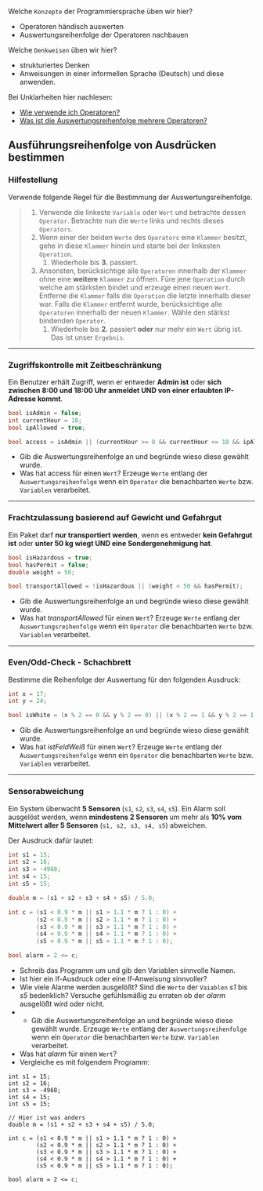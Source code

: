 Welche ``Konzepte`` der Programmiersprache üben wir hier?
* Operatoren händisch auswerten 
* Auswertungsreihenfolge der Operatoren nachbauen

Welche ``Denkweisen`` üben wir hier?
* strukturiertes Denken 
* Anweisungen in einer informellen Sprache (Deutsch) und diese anwenden.

Bei Unklarheiten hier nachlesen: 
* [Wie verwende ich Operatoren?](../Skripten/L02.1Operatoren.md)
* [Was ist die Auswertungsreihenfolge mehrere Operatoren?](../Skripten/L02.2AuswertungsreihenfolgeVonOperatoren.md)

## Ausführungsreihenfolge von Ausdrücken bestimmen  

### Hilfestellung
Verwende folgende Regel für die Bestimmung der Auswertungsreihenfolge.
>1. Verwende die linkeste ``Variable`` oder ``Wert`` und betrachte dessen ``Operator``. Betrachte nun die ``Werte`` links und rechts dieses ``Operators``.
>2. Wenn einer der beiden ``Werte`` des ``Operators`` eine ``Klammer`` besitzt, gehe in diese ``Klammer`` hinein und starte bei der linkesten ``Operation``.
>    1. Wiederhole bis **3.** passiert.
>3. Ansonsten, berücksichtige alle ``Operatoren`` innerhalb der ``Klammer`` ohne eine **weitere** ``Klammer`` zu öffnen. Füre jene ``Operation`` durch welche am stärksten bindet und erzeuge einen neuen ``Wert``. Entferne die ``Klammer`` falls die ``Operation`` die letzte innerhalb dieser war. Falls die ``Klammer`` entfernt wurde, berücksichtige alle ``Operatoren`` innerhalb der neuen ``Klammer``. Wähle den stärkst bindenden ``Operator``.
>    1. Wiederhole bis **2.** passiert **oder** nur mehr ein ``Wert`` übrig ist. Das ist unser ``Ergebnis``.

---

### Zugriffskontrolle mit Zeitbeschränkung
Ein Benutzer erhält Zugriff, wenn er entweder **Admin ist** oder **sich zwischen 8:00 und 18:00 Uhr anmeldet UND von einer erlaubten IP-Adresse kommt**.  

```csharp
bool isAdmin = false;
int currentHour = 18;
bool ipAllowed = true; 

bool access = isAdmin || (currentHour >= 8 && currentHour <= 18 && ipAllowed);
```

* Gib die Auswertungsreihenfolge an und begründe wieso diese gewählt wurde.
* Was hat access für einen ``Wert``? Erzeuge ``Werte`` entlang der ``Auswertungsreihenfolge`` wenn ein ``Operator`` die benachbarten ``Werte`` bzw. ``Variablen`` verarbeitet.  

---

### Frachtzulassung basierend auf Gewicht und Gefahrgut 
Ein Paket darf **nur transportiert werden**, wenn es entweder **kein Gefahrgut ist** oder **unter 50 kg wiegt UND eine Sondergenehmigung hat**.  

```csharp
bool isHazardous = true;
bool hasPermit = false;
double weight = 50; 

bool transportAllowed = !isHazardous || (weight < 50 && hasPermit);
```

* Gib die Auswertungsreihenfolge an und begründe wieso diese gewählt wurde.
* Was hat *transportAllowed* für einen ``Wert``? Erzeuge ``Werte`` entlang der ``Auswertungsreihenfolge`` wenn ein ``Operator`` die benachbarten ``Werte`` bzw. ``Variablen`` verarbeitet.   

---

### Even/Odd-Check - Schachbrett 
Bestimme die Reihenfolge der Auswertung für den folgenden Ausdruck:  

```csharp
int x = 17;
int y = 24;

bool isWhite = (x % 2 == 0 && y % 2 == 0) || (x % 2 == 1 && y % 2 == 1)
```

* Gib die Auswertungsreihenfolge an und begründe wieso diese gewählt wurde.
* Was hat *istFeldWeiß* für einen ``Wert``? Erzeuge ``Werte`` entlang der ``Auswertungsreihenfolge`` wenn ein ``Operator`` die benachbarten ``Werte`` bzw. ``Variablen`` verarbeitet.  

---

### Sensorabweichung  
Ein System überwacht **5 Sensoren** (`s1`, `s2`, `s3`, `s4`, `s5`). Ein Alarm soll ausgelöst werden, wenn **mindestens 2 Sensoren** um mehr als **10% vom Mittelwert aller 5 Sensoren** (`s1, s2, s3, s4, s5`) abweichen.  

Der Ausdruck dafür lautet:  

```csharp
int s1 = 15;
int s2 = 16;
int s3 = -4968;
int s4 = 15;
int s5 = 15;

double m = (s1 + s2 + s3 + s4 + s5) / 5.0;

int c = (s1 < 0.9 * m || s1 > 1.1 * m ? 1 : 0) +
        (s2 < 0.9 * m || s2 > 1.1 * m ? 1 : 0) +
        (s3 < 0.9 * m || s3 > 1.1 * m ? 1 : 0) +
        (s4 < 0.9 * m || s4 > 1.1 * m ? 1 : 0) +
        (s5 < 0.9 * m || s5 > 1.1 * m ? 1 : 0);

bool alarm = 2 <= c;
```

* Schreib das Programm um und gib den Variablen sinnvolle Namen.
* Ist hier ein If-Ausdruck oder eine If-Anweisung sinnvoller?
* Wie viele Alarme werden ausgelößt? Sind die ``Werte`` der ``Vaiablen`` *s1* bis *s5* bedenklich? Versuche gefühlsmäßig zu erraten ob der *alarm* ausgelößt wird oder nicht.
* * Gib die Auswertungsreihenfolge an und begründe wieso diese gewählt wurde. Erzeuge ``Werte`` entlang der ``Auswertungsreihenfolge`` wenn ein ``Operator`` die benachbarten ``Werte`` bzw. ``Variablen`` verarbeitet.
* Was hat *alarm* für einen ``Wert``?
* Vergleiche es mit folgendem Programm:
```
int s1 = 15;
int s2 = 16;
int s3 = -4968;
int s4 = 15;
int s5 = 15;

// Hier ist was anders
double m = (s1 + s2 + s3 + s4 + s5) / 5.0;

int c = (s1 < 0.9 * m || s1 > 1.1 * m ? 1 : 0) +
        (s2 < 0.9 * m || s2 > 1.1 * m ? 1 : 0) +
        (s3 < 0.9 * m || s3 > 1.1 * m ? 1 : 0) +
        (s4 < 0.9 * m || s4 > 1.1 * m ? 1 : 0) +
        (s5 < 0.9 * m || s5 > 1.1 * m ? 1 : 0);

bool alarm = 2 <= c;
```
